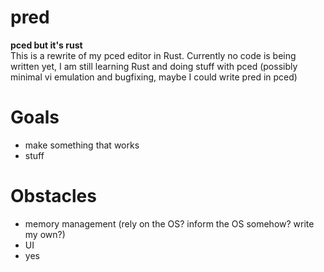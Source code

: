 # pred
**pced but it's rust**  
This is a rewrite of my pced editor in Rust. Currently no code is being written yet, I am still learning Rust and doing stuff with pced (possibly minimal vi emulation and bugfixing, maybe I could write pred in pced)

# Goals
- make something that works
- stuff

# Obstacles
- memory management (rely on the OS? inform the OS somehow? write my own?)
- UI
- yes

